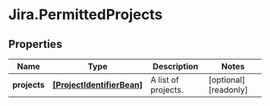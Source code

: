 # Jira.PermittedProjects

## Properties

Name | Type | Description | Notes
------------ | ------------- | ------------- | -------------
**projects** | [**[ProjectIdentifierBean]**](ProjectIdentifierBean.md) | A list of projects. | [optional] [readonly] 


